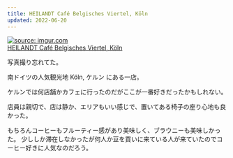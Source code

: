 ```yaml
---
title: HEILANDT Café Belgisches Viertel, Köln
updated: 2022-06-20
---
```


<a href="https://imgur.com/p2mg7sB"><img src="https://i.imgur.com/p2mg7sB.png" title="source: imgur.com" /></a>  
[HEILANDT Café Belgisches Viertel, Köln](http://www.heilandt.de/)

写真撮り忘れてた。

南ドイツの人気観光地 Köln, ケルン にある一店。

ケルンでは何店舗かカフェに行ったのだがここが一番好きだったかもしれない。

店員は親切で、店は静か、エリアもいい感じで、置いてある椅子の座り心地も良かった。

もちろんコーヒーもフルーティー感があり美味しく、ブラウニーも美味しかった。
少ししか滞在しなかったが何人か豆を買いに来ている人が来ていたのでコーヒー好きに人気なのだろう。
